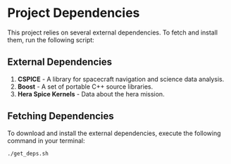 # Project Dependencies

This project relies on several external dependencies. To fetch and install them, run the following script:

## External Dependencies

1. **CSPICE** - A library for spacecraft navigation and science data analysis.
2. **Boost** - A set of portable C++ source libraries.
3. **Hera Spice Kernels** - Data about the hera mission.

## Fetching Dependencies

To download and install the external dependencies, execute the following command in your terminal:

```bash
./get_deps.sh
